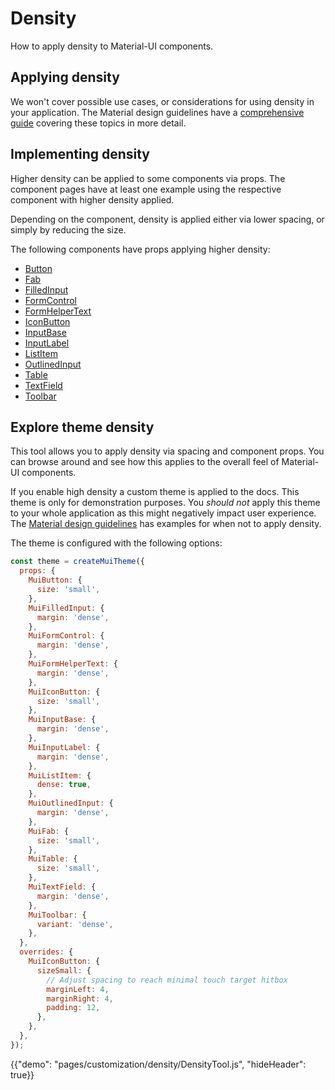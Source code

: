 # Density

<p class="description">How to apply density to Material-UI components.</p>

## Applying density

We won't cover possible use cases, or considerations for using density in your application.
The Material design guidelines have a [comprehensive guide](https://material.io/design/layout/applying-density.html#typographic-density) covering these topics in more detail.

## Implementing density

Higher density can be applied to some components via props. The component pages
have at least one example using the respective component with higher density applied.

Depending on the component, density is applied either via lower spacing, or simply by
reducing the size.

The following components have props applying higher density:

- [Button](/api/button/)
- [Fab](/api/fab/)
- [FilledInput](/api/filled-input/)
- [FormControl](/api/form-control/)
- [FormHelperText](/api/form-helper-text/)
- [IconButton](/api/icon-button/)
- [InputBase](/api/input-base/)
- [InputLabel](/api/input-label/)
- [ListItem](/api/list-item/)
- [OutlinedInput](/api/outlined-input/)
- [Table](/api/table/)
- [TextField](/api/text-field/)
- [Toolbar](/api/toolbar/)

## Explore theme density

This tool allows you to apply density via spacing and component props. You can browse
around and see how this applies to the overall feel of Material-UI components.

If you enable high density a custom theme is applied to the docs. This theme is only
for demonstration purposes. You _should not_ apply this theme to your whole application
as this might negatively impact user experience. The [Material design guidelines](https://material.io/design/layout/applying-density.html#typographic-density) has examples
for when not to apply density.

The theme is configured with the following options:

```js
const theme = createMuiTheme({
  props: {
    MuiButton: {
      size: 'small',
    },
    MuiFilledInput: {
      margin: 'dense',
    },
    MuiFormControl: {
      margin: 'dense',
    },
    MuiFormHelperText: {
      margin: 'dense',
    },
    MuiIconButton: {
      size: 'small',
    },
    MuiInputBase: {
      margin: 'dense',
    },
    MuiInputLabel: {
      margin: 'dense',
    },
    MuiListItem: {
      dense: true,
    },
    MuiOutlinedInput: {
      margin: 'dense',
    },
    MuiFab: {
      size: 'small',
    },
    MuiTable: {
      size: 'small',
    },
    MuiTextField: {
      margin: 'dense',
    },
    MuiToolbar: {
      variant: 'dense',
    },
  },
  overrides: {
    MuiIconButton: {
      sizeSmall: {
        // Adjust spacing to reach minimal touch target hitbox
        marginLeft: 4,
        marginRight: 4,
        padding: 12,
      },
    },
  },
});
```

{{"demo": "pages/customization/density/DensityTool.js", "hideHeader": true}}
